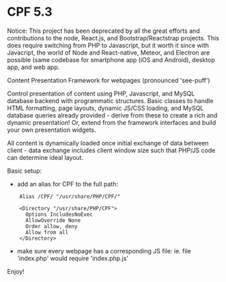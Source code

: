 CPF 5.3
===

Notice: This project has been deprecated by all the great efforts and contributions to the node, React.js, and Bootstrap/Reactstrap projects.  This does require switching from PHP to Javascript, but it worth it since with Javacript, the world of Node and React-native, Meteor, and Electron are possible (same codebase for smartphone app (iOS and Android), desktop app, and web app.

Content Presentation Framework for webpages (pronounced 'see-puff')

Control presentation of content using PHP, Javascript, and MySQL database backend
with programmatic structures.  Basic classes to handle HTML formatting, page layouts,
dynamic JS/CSS loading, and MySQL database queries already provided - derive from 
these to create a rich and dynamic presentation!  Or, extend from the framework
interfaces and build your own presentation widgets.

All content is dynamically loaded once initial exchange of data between client - data
exchange includes client window size such that PHP/JS code can determine ideal layout.

Basic setup:
 * add an alias for CPF to the full path:
```
    Alias /CPF/ "/usr/share/PHP/CPF/"

    <Directory "/usr/share/PHP/CPF">
      Options IncludesNoExec
      AllowOverride None
      Order allow, deny
      Allow from all
    </Directory>
```
 * make sure every webpage has a corresponding JS file:
    ie. file 'index.php' would require 'index.php.js'

Enjoy! 
